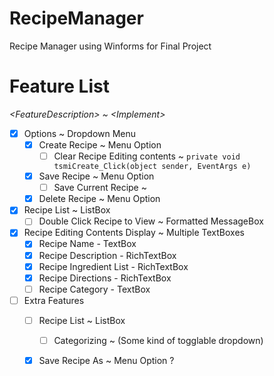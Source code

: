 # RecipeManager
 Recipe Manager using Winforms for Final Project

# Feature List
*\<FeatureDescription> ~ \<Implement>*
 - [x] Options ~ Dropdown Menu
    - [x] Create Recipe ~ Menu Option
      - [ ] Clear Recipe Editing contents ~ `private void tsmiCreate_Click(object sender, EventArgs e)`
    - [x] Save Recipe ~ Menu Option
      - [ ] Save Current Recipe ~ 
    - [x] Delete Recipe ~ Menu Option
 - [x] Recipe List ~ ListBox
    - [ ] Double Click Recipe to View ~ Formatted MessageBox
 - [x] Recipe Editing Contents Display ~ Multiple TextBoxes
    - [x] Recipe Name - TextBox
    - [x] Recipe Description - RichTextBox
    - [x] Recipe Ingredient List - RichTextBox
    - [x] Recipe Directions - RichTextBox
    - [ ] Recipe Category - TextBox
 - [ ] Extra Features
    - [ ] Recipe List ~ ListBox
       - [ ] Categorizing ~ (Some kind of togglable dropdown)
   - [x] Save Recipe As ~ Menu Option ?

